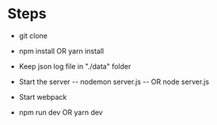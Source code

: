 # Steps

- git clone

- npm install OR yarn install

- Keep json log file in "./data" folder

- Start the server
  -- nodemon server.js
  -- OR node server.js


- Start webpack
- npm run dev  OR yarn dev


